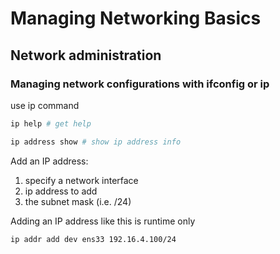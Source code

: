 # Managing Networking Basics

## Network administration

### Managing network configurations with ifconfig or ip

use ip command

```bash
ip help # get help

ip address show # show ip address info
```

Add an IP address:

1. specify a network interface
2. ip address to add
3. the subnet mask (i.e. /24)

Adding an IP address like this is runtime only

`ip addr add dev ens33 192.16.4.100/24`


